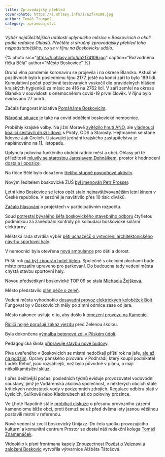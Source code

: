 ```yaml
---
title: Zpravodajský přehled
cover-photo: https://i.ohlasy.info/i/a2f74109.jpg
author: Tomáš Trumpeš
category: zpravodajství
---
```


*Výběr nejdůležitějších událostí uplynulého měsíce v Boskovicích a okolí podle redakce Ohlasů. Přečtěte si stručný zpravodajský přehled toho nejpodstatnějšího, co se v říjnu na Boskovicku událo.*

{% photo src="https://i.ohlasy.info/i/a2f74109.jpg" caption="Rozvodněná říčka Bělá" author="Město Boskovice" %}

Druhá vlna pandemie koronaviru se projevila i na okrese Blansko. Aktuálně pozitivních bylo k poslednímu říjnu 2177, ještě na konci září to bylo 189 lidí. Kumulativní počet pozitivně testovaných vyskočil dle pravidelných hlášení krajských hygieniků za měsíc ze 416 na 2762 lidí. V září zemřel na okrese Blansko v souvislosti s onemocněním covid-19 první člověk. V říjnu bylo evidováno 27 úmrtí.

Začala fungovat iniciativa [Pomáháme Boskovicím](https://www.pomahameboskovicim.cz/).

[Náročná situace](https://ohlasy.info/clanky/2020/10/rozhovor-tesarikova.html) je také na covid oddělení boskovické nemocnice.

Proběhly krajské volby. Na jižní Moravě [zvítězilo hnutí ANO](https://ohlasy.info/clanky/2020/10/vysledky-voleb.html), ale [vládnoucí koalici sestavili druzí lidovci](https://ohlasy.info/clanky/2020/10/koalice-jmk.html) s Piráty, ODS a Starosty. Hejtmanem se stane lidovec Jak Grolich. Ustavující jednání krajského zastupitelstva je naplánováno na 11. listopadu.

Uplynula polovina funkčního období radnic měst a obcí. Ohlasy při té příležitosti [mluvily se starostou Jaroslavem Dohnálkem](https://ohlasy.info/clanky/2020/10/dohnalek-nazivo.html), prostor k hodnocení [dostala i opozice](https://ohlasy.info/clanky/2020/11/anketa-opozice.html).

Na říčce Bělé bylo dosaženo [třetího stupně povodňové aktivity](https://boskovice.cz/povoden-na-bele/d-40436).

Novým ředitelem boskovické ZUŠ [byl jmenován Petr Prosser](https://ohlasy.info/clanky/2020/10/prosser-reditelem-zus.html).

Letní kino Boskovice se letos opět stalo [nejnavštěvovanějším letní kinem](https://boskovice.cz/boskovice-maji-nejnavstevovanejsi-letni-kino-v-ceske-republice/d-40477) v České republice. V sezóně je navštívilo přes 10 tisíc diváků.

[Začalo hlasování](https://ohlasy.info/clanky/2020/10/paro-prehled.html) o projektech v participativním rozpočtu.

Soud [potrestal bývalého šéfa boskovického stavebního odboru](https://ohlasy.info/clanky/2020/11/solary-trest.html) čtyřletou podmínkou za zanedbání kontroly při kolaudaci boskovické solární elektrárny.

Městská rada stvrdila výběr [pěti uchazečů o vytvoření architektonického návrhu sportovní haly](https://ohlasy.info/clanky/2020/10/z-radnice.html).

V nemocnici byla otevřena [nová ambulance](https://boskovice.cz/v-nemocnici-otevreli-novou-ambulanci-praktickeho-lekare-pro-deti-a-dorost/d-40363) pro děti a dorost.

Příští rok [má být zbourán hotel Velen](https://ohlasy.info/clanky/2020/10/z-radnice-2.html). Společně s okolními plochami bude místo prozatím upraveno pro parkování. Do budoucna tady vedení města chystá stavbu sportovní haly.

Novou předsedkyní boskovické TOP 09 se stala [Michaela Žejšková](https://ohlasy.info/clanky/2020/10/rozhovor-zejskova.html).

Město představilo [plán péče o zeleň](https://ohlasy.info/clanky/2020/10/z-radnice-2.html).

Vedení města vyhodnotilo [dosavadní provoz elektrických koloběžek Bolt](https://ohlasy.info/clanky/2020/10/z-radnice.html). Fungovat by v Boskovicích měly po zimní odmlce zase od jara.

Město nakonec usiluje o to, aby došlo k [omezení provozu na Kamenici](https://ohlasy.info/clanky/2020/10/z-radnice.html).

[Řidiči hojně porušují zákaz vjezdu](https://ohlasy.info/clanky/2020/10/z-radnice-2.html) před Zelenou školou.

Byla dokončena [výmalba betonové zdi v Pilském údolí](https://boskovice.cz/vedeni-mesta-podekovalo-mladym-vytvarnikum/d-40398).

Pedagogická škola [připravuje stavbu nové budovy](http://www.regionpress.cz/Pedagogicka-skola-chysta-stavbu-noveho-zazemi-id-23045.aspx).

Piva uvařeného v Boskovicích se místní nedočkají příští rok na jaře, [ale až na podzim](https://blanensky.denik.cz/podnikani/v-boskovicich-obnovi-zaslou-slavu-pivovaru-zlaty-mok-chteji-tocit-pristi-rok-202.html). Opravy panského pivovaru v Podhradí, který koupil podnikatel Luděk Řehoř, jsou rozsáhlejší, než bylo původně v plánu, a mají několikaměsíční skluz.

I přes deštivější počasí posledních týdnů eviduje provozovatel vodovodní soustavy, jimž je Vodárenská akciová společnost, v některých obcích stále kritických nedostatek vody v podzemních zdrojích. Regulace odběru platí v Lysicích, Sulíkově nebo Kladorubech až do poloviny prosince.

Ve Lhotě Rapotině stále [probíhají diskuze](http://www.regionpress.cz/Beseda-s-kamenolomy-nazor-nezmenila-id-23047.aspx) o přesunu provozního zázemí kamenolomu blíže obci, proti čemuž se už před dvěma lety jasnou většinou postavili místní v referendu.

Nové vedení si zvolil boskovický Unijazz. Do čela spolku provozujícího kulturní a komunitní centrum Prostor se dostal náš redakční kolega [Tomáš Znamenáček](https://ohlasy.info/clanky/2020/10/rozhovor-znamenacek.html).

Videoklip k písni frontmana kapely Znouzectnost [Pověst o Velenovi a založení Boskovic](https://www.youtube.com/watch?v=zeeTzYeEJlc) vytvořila výtvarnice Alžběta Tátošová.
